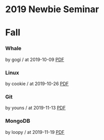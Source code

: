 # 2019 Newbie Seminar

# Fall

### Whale

by gogi / at 2019-10-09
[PDF](https://s3.ap-northeast-2.amazonaws.com/sparcs.home/gogi_1592202791545.pdf)

### Linux

by cookie / at 2019-10-26
[PDF](https://s3.ap-northeast-2.amazonaws.com/sparcs.home/cookie_1592202731468.pdf)

### Git

by youns / at 2019-11-13
[PDF](https://s3.ap-northeast-2.amazonaws.com/sparcs.home/youns_1592202807810.pdf)

### MongoDB

by loopy / at 2019-11-19
[PDF](https://s3.ap-northeast-2.amazonaws.com/sparcs.home/loopy_1592202825582.pdf)
